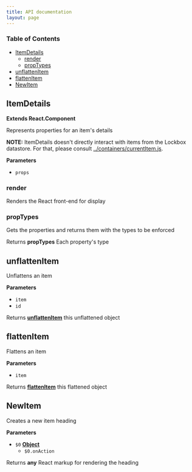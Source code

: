 ```yaml
---
title: API documentation
layout: page
---
```

<!-- Generated by documentation.js. Update this documentation by updating the source code. -->

### Table of Contents

-   [ItemDetails](#itemdetails)
    -   [render](#render)
    -   [propTypes](#proptypes)
-   [unflattenItem](#unflattenitem)
-   [flattenItem](#flattenitem)
-   [NewItem](#newitem)

## ItemDetails

**Extends React.Component**

Represents properties for an item's details

**NOTE:** ItemDetails doesn't directly interact with items from the Lockbox
datastore. For that, please consult [../containers/currentItem.js](../containers/currentItem.js).

**Parameters**

-   `props`  

### render

Renders the React front-end for display

### propTypes

Gets the properties and returns them with the types to be enforced

Returns **propTypes** Each property's type

## unflattenItem

Unflattens an item

**Parameters**

-   `item`  
-   `id`  

Returns **[unflattenItem](#unflattenitem)** this unflattened object

## flattenItem

Flattens an item

**Parameters**

-   `item`  

Returns **[flattenItem](#flattenitem)** this flattened object

## NewItem

Creates a new item heading

**Parameters**

-   `$0` **[Object](https://developer.mozilla.org/en-US/docs/Web/JavaScript/Reference/Global_Objects/Object)** 
    -   `$0.onAction`  

Returns **any** React markup for rendering the heading
